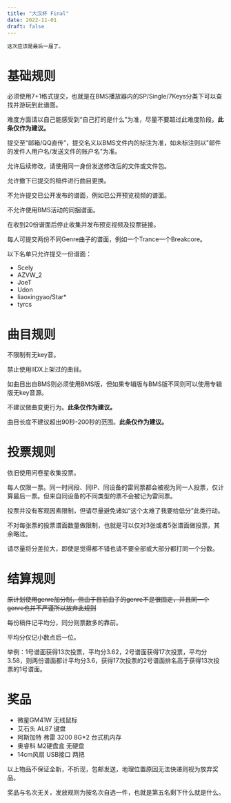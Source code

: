 ```yaml
---
title: "大汉杯 Final"
date: 2022-11-01
draft: false
---
```


    这次应该是最后一届了。

<!--more-->


# 基础规则

必须使用7+1格式提交，也就是在BMS播放器内的SP/Single/7Keys分类下可以查找并游玩到此谱面。

难度方面请以自己能感受到“自己打的是什么”为准，尽量不要超过此难度阶段。**此条仅作为建议。**

提交至“邮箱/QQ直传”，提交名义以BMS文件内的标注为准，如未标注则以"邮件的发件人用户名/发送文件的账户名"为准。

允许后续修改，请使用同一身份发送修改后的文件或文件包。

允许撤下已提交的稿件进行曲目更换。

不允许提交已公开发布的谱面，例如已公开预览视频的谱面。

不允许使用BMS活动的同捆谱面。

在收到20份谱面后停止收集并发布预览视频及投票链接。

每人可提交两份不同Genre曲子的谱面，例如一个Trance一个Breakcore。

以下名单只允许提交一份谱面：

- Scely
- AZVW_2
- JoeT
- Udon
- liaoxingyao/Star*
- tyrcs

# 曲目规则

不限制有无key音。

禁止使用IIDX上架过的曲目。

如曲目出自BMS则必须使用BMS版，但如果专辑版与BMS版不同则可以使用专辑版无key音源。

不建议做曲变更行为。**此条仅作为建议。**

曲目长度不建议超出90秒-200秒的范围。**此条仅作为建议。**

# 投票规则

依旧使用问卷星收集投票。

每人仅限一票。同一时间段、同IP、同设备的雷同票都会被视为同一人投票，仅计算最后一票。但来自同设备的不同类型的票不会被记为雷同票。

投票并没有客观因素限制，但请尽量避免诸如“这个太难了我要给低分”此类行动。

不对每张票的投票谱面数量做限制，也就是可以仅对3张或者5张谱面做投票，其余略过。

请尽量将分差拉大，即使是觉得都不错也请不要全部或大部分都打同一个分数。

# 结算规则

~~原计划使用genre加分制，但由于目前曲子的genre不是很固定，并且同一个genre也并不严谨所以放弃此规则~~

每份稿件记平均分，同分则票数多的靠前。

平均分仅记小数点后一位。

举例：1号谱面获得13次投票，平均分3.62，2号谱面获得17次投票，平均分3.58，则两份谱面都计平均分3.6，获得17次投票的2号谱面排名高于获得13次投票的1号谱面。

# 奖品

- 微星GM41W 无线鼠标
- 艾石头 AL87 键盘
- 阿斯加特 弗雷 3200 8G*2 台式机内存
- 奥睿科 M2硬盘盒 无硬盘
- 14cm风扇 USB接口 两把

以上物品不保证全新，不折现，包邮发送，地理位置原因无法快递则视为放弃奖品。

奖品与名次无关，发放规则为按名次自选一件，也就是第五名剩下什么就是什么。
